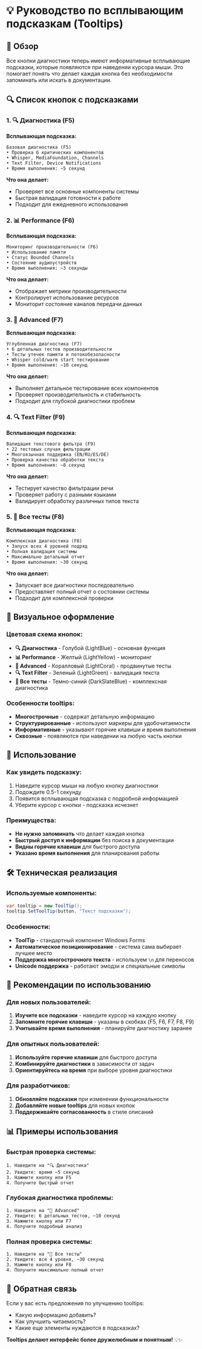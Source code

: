 # 💡 Руководство по всплывающим подсказкам (Tooltips)

## 🎯 Обзор

Все кнопки диагностики теперь имеют информативные всплывающие подсказки, которые появляются при наведении курсора мыши. Это помогает понять что делает каждая кнопка без необходимости запоминать или искать в документации.

## 🔍 Список кнопок с подсказками

### 1. 🔍 Диагностика (F5)
**Всплывающая подсказка:**
```
Базовая диагностика (F5)
• Проверка 6 критических компонентов
• Whisper, MediaFoundation, Channels
• Text Filter, Device Notifications
• Время выполнения: ~5 секунд
```

**Что она делает:**
- Проверяет все основные компоненты системы
- Быстрая валидация готовности к работе
- Подходит для ежедневного использования

### 2. 📊 Performance (F6)
**Всплывающая подсказка:**
```
Мониторинг производительности (F6)
• Использование памяти
• Статус Bounded Channels
• Состояние аудиоустройств
• Время выполнения: ~3 секунды
```

**Что она делает:**
- Отображает метрики производительности
- Контролирует использование ресурсов
- Мониторит состояние каналов передачи данных

### 3. 🔬 Advanced (F7)
**Всплывающая подсказка:**
```
Углубленная диагностика (F7)
• 6 детальных тестов производительности
• Тесты утечек памяти и потокобезопасности
• Whisper cold/warm start тестирование
• Время выполнения: ~10 секунд
```

**Что она делает:**
- Выполняет детальное тестирование всех компонентов
- Проверяет производительность и стабильность
- Подходит для глубокой диагностики проблем

### 4. 🔍 Text Filter (F9)
**Всплывающая подсказка:**
```
Валидация текстового фильтра (F9)
• 22 тестовых случая фильтрации
• Многоязычная поддержка (EN/RU/ES/DE)
• Проверка качества обработки текста
• Время выполнения: ~8 секунд
```

**Что она делает:**
- Тестирует качество фильтрации речи
- Проверяет работу с разными языками
- Валидирует обработку различных типов текста

### 5. 🎯 Все тесты (F8)
**Всплывающая подсказка:**
```
Комплексная диагностика (F8)
• Запуск всех 4 уровней подряд
• Полная валидация системы
• Максимально детальный отчет
• Время выполнения: ~30 секунд
```

**Что она делает:**
- Запускает все диагностики последовательно
- Предоставляет полный отчет о состоянии системы
- Подходит для комплексной проверки

## 🎨 Визуальное оформление

### Цветовая схема кнопок:
- **🔍 Диагностика** - Голубой (LightBlue) - основная функция
- **📊 Performance** - Желтый (LightYellow) - мониторинг
- **🔬 Advanced** - Коралловый (LightCoral) - продвинутые тесты
- **🔍 Text Filter** - Зеленый (LightGreen) - валидация текста
- **🎯 Все тесты** - Темно-синий (DarkSlateBlue) - комплексная диагностика

### Особенности tooltips:
- **Многострочные** - содержат детальную информацию
- **Структурированные** - используют маркеры для удобочитаемости
- **Информативные** - указывают горячие клавиши и время выполнения
- **Сквозные** - появляются при наведении на любую часть кнопки

## 📱 Использование

### Как увидеть подсказку:
1. Наведите курсор мыши на любую кнопку диагностики
2. Подождите 0.5-1 секунду
3. Появится всплывающая подсказка с подробной информацией
4. Уберите курсор с кнопки - подсказка исчезнет

### Преимущества:
- **Не нужно запоминать** что делает каждая кнопка
- **Быстрый доступ к информации** без поиска в документации
- **Видны горячие клавиши** для быстрого доступа
- **Указано время выполнения** для планирования работы

## 🛠️ Техническая реализация

### Используемые компоненты:
```csharp
var tooltip = new ToolTip();
tooltip.SetToolTip(button, "Текст подсказки");
```

### Особенности:
- **ToolTip** - стандартный компонент Windows Forms
- **Автоматическое позиционирование** - система сама выбирает лучшее место
- **Поддержка многострочного текста** - используем `\n` для переносов
- **Unicode поддержка** - работают эмодзи и специальные символы

## 🎯 Рекомендации по использованию

### Для новых пользователей:
1. **Изучите все подсказки** - наведите курсор на каждую кнопку
2. **Запомните горячие клавиши** - указаны в скобках (F5, F6, F7, F8, F9)
3. **Учитывайте время выполнения** - планируйте диагностику заранее

### Для опытных пользователей:
1. **Используйте горячие клавиши** для быстрого доступа
2. **Комбинируйте диагностики** в зависимости от задач
3. **Ориентируйтесь на время** при выборе уровня диагностики

### Для разработчиков:
1. **Обновляйте подсказки** при изменении функциональности
2. **Добавляйте новые tooltips** для новых кнопок
3. **Поддерживайте согласованность** в стиле описаний

## 📊 Примеры использования

### Быстрая проверка системы:
```
1. Наведите на "🔍 Диагностика"
2. Увидите: время ~5 секунд
3. Нажмите кнопку или F5
4. Получите быстрый отчет
```

### Глубокая диагностика проблемы:
```
1. Наведите на "🔬 Advanced"
2. Увидите: 6 детальных тестов, ~10 секунд
3. Нажмите кнопку или F7
4. Получите подробный анализ
```

### Полная проверка системы:
```
1. Наведите на "🎯 Все тесты"
2. Увидите: все 4 уровня, ~30 секунд
3. Нажмите кнопку или F8
4. Получите максимально полный отчет
```

## 🔄 Обратная связь

Если у вас есть предложения по улучшению tooltips:
- Какую информацию добавить?
- Как улучшить читаемость?
- Какие еще элементы нуждаются в подсказках?

**Tooltips делают интерфейс более дружелюбным и понятным!** 💡✨